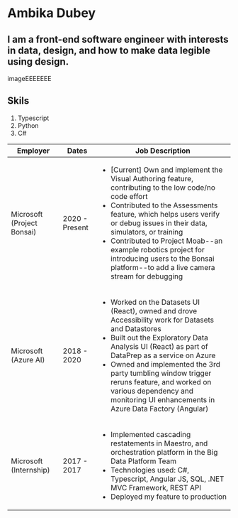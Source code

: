 # Ambika Dubey
## I am a front-end software engineer with interests in data, design, and how to make data legible using design.

imageEEEEEEE

## Skils
1. Typescript
2. Python
3. C#


| Employer                    | Dates          |  Job Description                                  |
| --------------------------- | -------------- |-------------------------------------------------- |
| Microsoft (Project Bonsai)  | 2020 - Present | <ul><li>[Current] Own and implement the Visual Authoring feature, contributing to the low code/no code effort</li><li>Contributed to the Assessments feature, which helps users verify or debug issues in their data, simulators, or training</li><li>Contributed to Project Moab--an example robotics project for introducing users to the Bonsai platform--to add a live camera stream for debugging</li></ul>        |
| Microsoft (Azure AI)        | 2018 - 2020    | <ul><li>Worked on the Datasets UI (React), owned and drove Accessibility work for Datasets and Datastores</li><li>Built out the Exploratory Data Analysis UI (React) as part of DataPrep as a service on Azure</li><li>Owned and implemented the 3rd party tumbling window trigger reruns feature, and worked on various dependency and monitoring UI enhancements in Azure Data Factory (Angular)</li></ul>       |
| Microsoft (Internship)      | 2017 - 2017    | <ul><li>Implemented cascading restatements in Maestro, and orchestration platform in the Big Data Platform Team</li><li>Technologies used: C#, Typescript, Angular JS, SQL, .NET MVC Framework, REST API</li><li>Deployed my feature to production</li></ul> |
